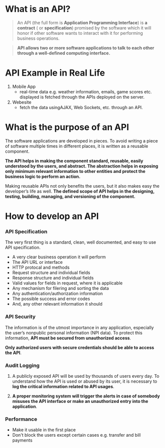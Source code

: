 # What is an API?


> An API (the full form is **Application Programming Interface**) is **a contract** ( or **specification**) promised by the software which it will honor if other software wants to interact with it for performing business operations.

> **API allows two or more software applications to talk to each other through a well-defined computing interface.**

# API Example in Real Life

1. Mobile App
    * real-time data e.g. weather information, emails, game scores etc. displayed is fetched through the APIs deployed on the server.
2. Webesite
    * fetch the data usingAJAX, Web Sockets, etc. through an API.

# What is the purpose of an API
The software applications are developed in pieces. To avoid writing a piece of software multiple times in different places, it is written as a reusable component.

**The API helps in making the component standard, reusable, easily understood by the users, and abstract. The abstraction helps in exposing only minimum relevant information to other entities and protect the business logic to perform an action.**

Making reusable APIs not only benefits the users, but it also makes easy the developer’s life as well. **The defined scope of API helps in the designing, testing, building, managing, and versioning of the component.**



<!-- # How to use API
We are not required to know how an API works internally for serving a specific business goal or any task. All we will need to know is how to interact with the API.

For example, all airline ticket booking applications will use an API exposed by the airline company. Anytime a customer uses any such application and books a flight ticket, the application passes the passenger and flight booking information to the API.

The booking API will process the data and book the ticket for the customer and the application will get a successful response with booking details in return.

The booking applications do not know and need not know how the API works internally. All they are required to do is pass the booking information in a well-defined format to the API and wait for the response.

Similarly, any application/mobile app can use an API or expose an API to other software. -->

# How to develop an API
### API Specification
The very first thing is a standard, clean, well documented, and easy to use API specification.

* A very clear business operation it will perform
* The API URL or interface
* HTTP protocal and methods
* Request structure and individual fields
* Response structure and individual fields
* Valid values for fields in request, where it is applicable
* Any mechanism for filering and sorting the data
* Any authentication/authorization information
* The possible success and error codes
* And, any other relevant information it should


### API Security
The information is of the utmost importance in any application, especially the user’s nonpublic personal information (NPI data). To protect this information, **API must be secured from unauthorized access**.

**Only authorized users with secure credentials should be able to access the API**.

### Audit Logging
1.  A publicly exposed API will be used by thousands of users every day. To understand how the API is used or abused by its user, it is necessary to **log the critical information related to API usages**.

2.  **A proper monitoring system will trigger the alerts in case of somebody misuses the API interface or make an unauthorized entry into the application**.

### Performance
* Make it usable in the first place
* Don't block the users except certain cases e.g. transfer and bill payments


<!-- API performance is very essential to make it usable in the first place. No application would like to block its users while a request is being processed in the server. Only certain applications are expected to block where they perform operations in real-time. For example, money transfer and bill payments.

A poorly performing API will not be used by its consumers and thus will cause a loss to the business. -->